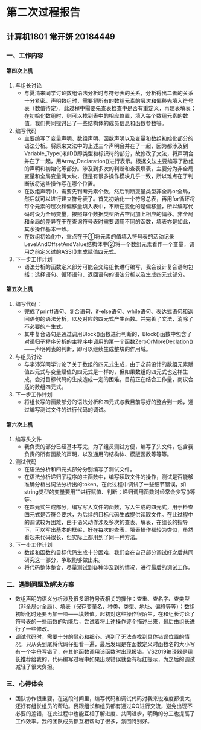 # 第二次过程报告

## 计算机1801 常开妍 20184449

### 一、工作内容

#### 第四次上机

1. 与组长讨论
   - 与夏清来同学讨论数组语法分析时与符号表的关系，分析得出二者的关系十分紧密。声明数组时，需要将所有的数组元素的层次和偏移先填入符号表（数值待定），此过程中需要先查表检查中是否有重定义，再建表填表；在初始化数组时，则可以找到表中的相应位置，填入每个数组元素的数值。我们共同探讨出了一些结构体的成员信息和函数参数等。
2. 编写代码
   - 主要编写了变量声明、数组声明、函数声明以及变量和数组初始化部分的语法分析。将原来文法中的上述三个声明合并在了一起，因为都涉及到Variable_Type()和ID()即类型和标识符的部分，故修改了文法，将声明合并在了一起，用Array_Declaration()进行表示。根据文法主要编写了数组的声明和初始化等部分。涉及到多次的判断和查表填表，主要分为非全局变量和全局变量两大块，但是有很多操作模块几乎一致，所以难点在于判断该将这些操作写在哪个位置。
   - 在数组声明中，需要先判断元素个数，然后判断变量类型非全局or全局，然后就可以进行建立符号表了。首先初始化一个符号总表，再用for循环将每个元素的层次和偏移量填入表中，不断在变化的是偏移量，所以编写代码时设为全局变量，按照每个数据类型所占空间加上相应的偏移。非全局和全局的差异在于在查询符号表时需要调用不同的函数，填表亦是如此，其余操作基本一致。
   - 在数组初始化中，重点在于①将元素的值填入符号表的活动记录LevelAndOffsetAndValue结构体中②将一个数组元素看作一个变量，调用之前定义过的ASSI()生成赋值四元式。
3. 下一步工作计划
   - 语法分析的函数定义部分可能会交给组长进行编写，我会设计复合语句包括：选择语句、循环语句、返回语句的语法分析以及生成四元式部分。

#### 第五次上机

1. 编写代码：
   - 完成了printf语句、复合语句、if-else语句、while语句、表达式语句和返回语句的语法分析，以及对应的四元式产生函数。并完善了文法，消除了不必要的产生式。
   - 其中复合语句是通过调用Block()函数进行判断的，Block()函数中包含了对递归子程序分析的主程序中调用的第一个函数ZeroOrMoreDeclation()——声明列表的判断，即可以继续生成整块的作用域。
2. 与组员讨论
   - 与李沛洋同学讨论了关于数组的四元式生成，由于之前设计的数组元素赋值四元式与变量赋值的四元式是一样的，但如果数组的四元式也这样生成，会对目标代码的生成造成一定的困难。目前正在结合工作量，商议合适的数组四元式。
3. 下一步工作计划
   - 将组长写的函数部分的语法分析和四元式与我目前写好的整合到一起，通过编写测试文件的进行代码的调试。

#### 第六次上机

1. 编写头文件
   - 我负责的部分已经基本写完，为了组员测试方便，编写了头文件，包含我负责的所有函数的声明，以及通用的结构体、模版函数等等等。
2. 测试代码
   - 在语法分析和四元式部分分别编写了测试文件。
   - 在语法分析递归子程序的主函数中，编写读取文件的操作，测试是否能够准确分析出词法分析出的token。在此过程中调试了一些细节错误，如string类型的变量要用""进行赋值、判断；递归调用函数时经常会少写()等等。
   - 在四元式生成部分，编写写入文件的函数，写入生成的四元式，用于检查四元式是否符合要求，为后续的目标代码生成提供读取文件。在此过程中的调试较为困难，由于语义动作涉及多次的查表、填表，在组长的指导下，可以写出基本的框架，好在每次的查表、填表操作都较为类似，虽然看起来代码很长，但实际上都用到了同一种方法。
3. 下一步工作计划
   - 数组和函数的目标代码生成十分困难，我们会在自己部分调试好之后共同研究这一部分，争取能够做出来。
   - 将代码整体整合，尽量测试到各种涉及到的情况，进行最后的调试工作。

### 二、遇到问题及解决方案

+ 数组声明的语义分析涉及很多跟符号表相关的操作：查重、查名字、查类型（非全局or全局）、填表（保存变量名、种类、类型、地址、偏移等等）；数组初始化时还要再加一项——填数值。起初对这些操作很陌生，在和组长讨论了符号表的一些函数的功能后，尝试着将上述操作逐个描述出来，最后由组长进行了一些修改。
+ 调试代码时，需要十分的耐心和细心。遇到了无法查找到具体错误位置的情况，只从头到尾将代码仔细看一遍，最后发现是在函数定义时函数名的大小写有一个字母写错了，在其他函数调用该函数时出现报错。VS2019编译器是组长推荐给我的，代码编写过程中如果出现错误就会有标红提示，为之后的调试减轻了很大负担。

### 三、心得体会

+ 团队协作很重要，在这段时间里，编写代码和调试代码对我来说难度都很大，还好有组长组员的帮助。我跟组长和组员都有通过QQ进行交流，避免出现不必要的差错，在此过程中也能互相了解进度、共同进步，明确的分工也提高了工作效率。我的团队成员都互相帮助了很多，氛围特别好。